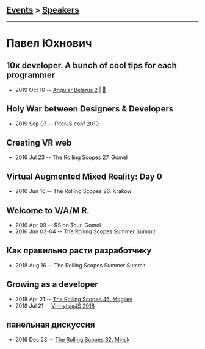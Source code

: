 ## [Events](../README.md) > [Speakers](../speakers.md)
---

# Павел Юхнович

## 10x developer. A bunch of cool tips for each programmer
- 2019 Oct 10 -- [Angular Belarus 2](https://www.youtube.com/watch?v=03_RqyfMOew)  | [:notebook:](https://drive.google.com/file/d/1NEOoU5oB-AKlN5Gr8nbiGusq9hNaPHAa/view)  
## Holy War between Designers &amp; Developers
- 2019 Sep 07 -- PiterJS conf 2019    
## Creating VR web
- 2016 Jul 23 -- The Rolling Scopes 27. Gomel    
## Virtual Augmented Mixed Reality: Day 0
- 2016 Jun 16 -- The Rolling Scopes 26. Krakow    
## Welcome to V&#x2F;A&#x2F;M R.
- 2016 Apr 09 -- RS on Tour. Gomel    
- 2016 Jun 03-04 -- The Rolling Scopes Summer Summit    
## Как правильно расти разработчику
- 2018 Aug 16 -- The Rolling Scopes Summer Summit    
## Growing as a developer
- 2018 Apr 21 -- [The Rolling Scopes 46. Mogilev](https://www.youtube.com/watch?v=9m1PnI6w2Lo)    
- 2018 Jul 21 -- [VinnytsiaJS 2018](https://youtu.be/GvgNye4j4vw)    
## панельная дискуссия
- 2016 Dec 23 -- [The Rolling Scopes 32. Minsk](https://www.youtube.com/watch?v=qLxO9Pgx05M)    
